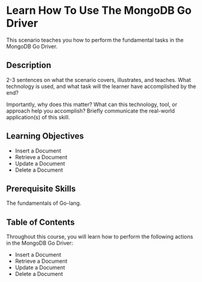 # Learn How To Use The MongoDB Go Driver

This scenario teaches you how to perform the fundamental tasks in the MongoDB Go Driver.

## Description

2-3 sentences on what the scenario covers, illustrates, and teaches. What technology is used, and what task will the learner have accomplished by the end?

Importantly, why does this matter? What can this technology, tool, or approach help you accomplish? Briefly communicate the real-world application(s) of this skill.

## Learning Objectives

- Insert a Document
- Retrieve a Document
- Update a Document
- Delete a Document

## Prerequisite Skills

The fundamentals of Go-lang.

## Table of Contents

Throughout this course, you will learn how to perform the following
actions in the MongoDB Go Driver:

- Insert a Document
- Retrieve a Document
- Update a Document
- Delete a Document


